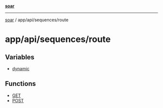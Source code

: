 [**soar**](../../../../README.md)

***

[soar](../../../../modules.md) / app/api/sequences/route

# app/api/sequences/route

## Variables

- [dynamic](variables/dynamic.md)

## Functions

- [GET](functions/GET.md)
- [POST](functions/POST.md)
